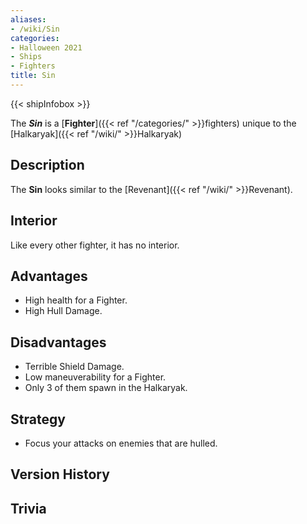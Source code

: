 ```yaml
---
aliases:
- /wiki/Sin
categories:
- Halloween 2021
- Ships
- Fighters
title: Sin
---  
```


{{< shipInfobox >}} 

The **_Sin_** is a [**Fighter**]({{< ref "/categories/" >}}fighters) unique to the [Halkaryak]({{< ref "/wiki/" >}}Halkaryak) 

## Description

The **Sin** looks similar to the [Revenant]({{< ref "/wiki/" >}}Revenant).

## Interior

Like every other fighter, it has no interior.

## Advantages

- High health for a Fighter.
- High Hull Damage.

## Disadvantages

- Terrible Shield Damage.
- Low maneuverability for a Fighter.
- Only 3 of them spawn in the Halkaryak.

## Strategy

- Focus your attacks on enemies that are hulled.

## Version History 

## Trivia